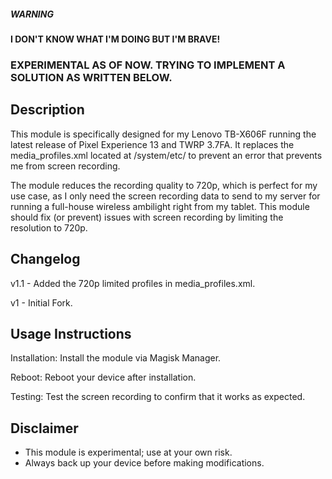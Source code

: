 
##### WARNING
#### I DON'T KNOW WHAT I'M DOING BUT I'M BRAVE!
### EXPERIMENTAL AS OF NOW. TRYING TO IMPLEMENT A SOLUTION AS WRITTEN BELOW.

## Description
This module is specifically designed for my Lenovo TB-X606F running the latest release of Pixel Experience 13 and TWRP 3.7FA. It replaces the media_profiles.xml located at /system/etc/ to prevent an error that prevents me from screen recording.

The module reduces the recording quality to 720p, which is perfect for my use case, as I only need the screen recording data to send to my server for running a full-house wireless ambilight right from my tablet. This module should fix (or prevent) issues with screen recording by limiting the resolution to 720p.

## Changelog

v1.1 - Added the 720p limited profiles in media_profiles.xml.

v1 - Initial Fork.

## Usage Instructions

Installation: Install the module via Magisk Manager.

Reboot: Reboot your device after installation.

Testing: Test the screen recording to confirm that it works as expected.

## Disclaimer
- This module is experimental; use at your own risk.
- Always back up your device before making modifications.

